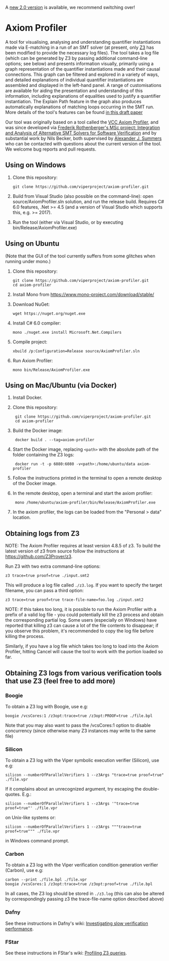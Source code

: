 A [new 2.0 version](https://github.com/viperproject/axiom-profiler-2) is available, we recommend switching over!

# Axiom Profiler

A tool for visualising, analysing and understanding quantifier instantiations made via E-matching in a run of an SMT solver (at present, only [Z3](https://github.com/Z3Prover/z3) has been modified to provide the necessary log files). The tool takes a log file (which can be generated by Z3 by passing additional command-line options; see below) and presents information visually, primarily using a graph representation of the quantifier instantiations made and their causal connections. This graph can be filtered and explored in a variety of ways, and detailed explanations of individual quantifier instantiations are assembled and displayed in the left-hand panel. A range of customisations are available for aiding the presentation and understanding of this information, including explanations of equalities used to justify a quantifier instantiation. The Explain Path feature in the graph also produces automatically explanations of matching loops occurring in the SMT run. More details of the tool's features can be found [in this draft paper](http://people.inf.ethz.ch/summersa/wiki/lib/exe/fetch.php?media=papers:axiomprofiler.pdf)

Our tool was originally based on a tool called the [VCC Axiom Profiler](http://vcc.codeplex.com/SourceControl/latest#vcc/Tools/Z3Visualizer/), and was since developed via [Frederik Rothenberger's MSc project: Integration and Analysis of Alternative SMT Solvers for Software Verification](http://www.pm.inf.ethz.ch/education/student-projects/completedprojects.html) and by substantial work by Nils Becker, both supervised by [Alexander J. Summers]([http://people.inf.ethz.ch/summersa/](https://www.cs.ubc.ca/~alexsumm/)) who can be contacted with questions about the current version of the tool. We welcome bug reports and pull requests.

## Using on Windows

1.  Clone this repository:

        git clone https://github.com/viperproject/axiom-profiler.git
        
2.  Build from Visual Studio (also possible on the command-line): open source/AxiomProfiler.sln solution, and run the release build. Requires C# 6.0 features, .Net >= 4.5 (and a version of Visual Studio which supports this, e.g. >= 2017).
        
3.  Run the tool (either via Visual Studio, or by executing bin/Release/AxiomProfiler.exe)

## Using on Ubuntu

(Note that the GUI of the tool currently suffers from some glitches when running under mono.)

1.  Clone this repository:

        git clone https://github.com/viperproject/axiom-profiler.git
        cd axiom-profiler

2.  Install Mono from https://www.mono-project.com/download/stable/
3.  Download NuGet:

        wget https://nuget.org/nuget.exe

4.  Install C# 6.0 compiler:

        mono ./nuget.exe install Microsoft.Net.Compilers

5.  Compile project:

        xbuild /p:Configuration=Release source/AxiomProfiler.sln

6.  Run Axiom Profiler:

        mono bin/Release/AxiomProfiler.exe

## Using on Mac/Ubuntu (via Docker)

1. Install Docker.
2. Clone this repository:

        git clone https://github.com/viperproject/axiom-profiler.git
        cd axiom-profiler

3. Build the Docker image:

        docker build . --tag=axiom-profiler

4. Start the Docker image, replacing `<path>` with the absolute path of the folder containing the Z3 logs:

        docker run -t -p 6080:6080 -v<path>:/home/ubuntu/data axiom-profiler

5. Follow the instructions printed in the terminal to open a remote desktop of the Docker image.
6. In the remote desktop, open a terminal and start the axiom profiler:

        mono /home/ubuntu/axiom-profiler/bin/Release/AxiomProfiler.exe

7. In the axiom profiler, the logs can be loaded from the "Personal > data" location.

## Obtaining logs from Z3

NOTE: The Axiom Profiler requires at least version 4.8.5 of z3. To build the latest version of z3 from source follow the instructions at https://github.com/Z3Prover/z3.

Run Z3 with two extra command-line options:

    z3 trace=true proof=true ./input.smt2

This will produce a log file called `./z3.log`.
If you want to specify the target filename, you can pass a third option:

    z3 trace=true proof=true trace-file-name=foo.log ./input.smt2

NOTE: if this takes too long, it is possible to run the Axiom Profiler with a prefix of a valid log file - you could potentially kill the z3 process and obtain the corresponding partial log. Some users (especially on Windows) have reported that killing z3 can cause a lot of the file contents to disappear; if you observe this problem, it's recommended to copy the log file before killing the process.

Similarly, if you have a log file which takes too long to load into the Axiom Profiler, hitting Cancel will cause the tool to work with the portion loaded so far.

## Obtaining Z3 logs from various verification tools that use Z3 (feel free to add more)

### Boogie

To obtain a Z3 log with Boogie, use e.g:

    boogie /vcsCores:1 /z3opt:trace=true /z3opt:PROOF=true ./file.bpl

Note that you may also want to pass the /vcsCores:1 option to disable concurrency (since otherwise many Z3 instances may write to the same file)

### Silicon

To obtain a Z3 log with the Viper symbolic execution verifier (Silicon), use e.g:

    silicon --numberOfParallelVerifiers 1 --z3Args "trace=true proof=true" ./file.vpr

If it complains about an unrecognized argument, try escaping the double-quotes. E.g.:

    silicon --numberOfParallelVerifiers 1 --z3Args '"trace=true proof=true"' ./file.vpr
    
on Unix-like systems or:

    silicon --numberOfParallelVerifiers 1 --z3Args """trace=true proof=true""" ./file.vpr

in Windows command prompt.

### Carbon

To obtain a Z3 log with the Viper verification condition generation verifier (Carbon), use e.g:

    carbon --print ./file.bpl ./file.vpr
    boogie /vcsCores:1 /z3opt:trace=true /z3opt:proof=true ./file.bpl

In all cases, the Z3 log should be stored in `./z3.log` (this can also be altered by correspondingly passing z3 the trace-file-name option described above)

### Dafny

See these instructions in Dafny's wiki: [Investigating slow verification performance](https://github.com/dafny-lang/dafny/wiki/Investigating-slow-verification-performance).

### FStar

See these instructions in FStar's wiki: [Profiling Z3 queries](https://github.com/FStarLang/FStar/wiki/Profiling-Z3-queries).
